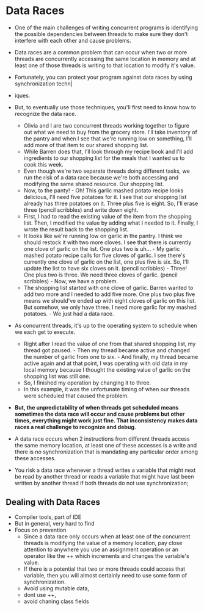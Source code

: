 # Data Races

- One of the main challenges of writing concurrent programs is identifying the possible dependencies between threads to make sure they don't interfere with each other and cause problems.
- Data races are a common problem that can occur when two or more threads are concurrently accessing the same location in memory and at least one of those threads is writing to that location to modify it's value.
- Fortunately, you can protect your program against data races by using synchronization techn|
- iques.
- But, to eventually use those techniques, you'll first need to know how to recognize the data race.
  - Olivia and I are two concurrent threads working together to figure out what we need to buy from the grocery store. I'll take inventory of the pantry and when I see that we're running low on something, I'll add more of that item to our shared shopping list.
  - While Barren does that, I'll look through my recipe book and I'll add ingredients to our shopping list for the meals that I wanted us to cook this week.
  - Even though we're two separate threads doing different tasks, we run the risk of a data race because we're both accessing and modifying the same shared resource. Our shopping list.
  - Now, to the panty! - Oh! This garlic mashed potato recipe looks delicious, I'll need five potatoes for it. I see that our shopping list already has three potatoes on it. Three plus five is eight. So, I'll erase three (pencil scribbles) and write down eight.
  - First, I had to read the existing value of the item from the shopping list. Then, I modified the value by adding what I needed to it. Finally, I wrote the result back to the shopping list.
  - It looks like we're running low on garlic in the pantry. I think we should restock it with two more cloves. I see that there is currently one clove of garlic on the list. One plus two is uh... - My garlic mashed potato recipe calls for five cloves of garlic. I see there's currently one clove of garlic on the list, one plus five is six. So, I'll update the list to have six cloves on it. (pencil scribbles) - Three! One plus two is three. We need three cloves of garlic. (pencil scribbles) - Now, we have a problem.
  - The shopping list started with one clove of garlic. Barren wanted to add two more and I needed to add five more. One plus two plus five means we should've ended up with eight cloves of garlic on this list. But somehow, we only have three. I need more garlic for my mashed potatoes. - We just had a data race.
- As concurrent threads, it's up to the operating system to schedule when we each get to execute.
  - Right after I read the value of one from that shared shopping list, my thread got paused. - Then my thread became active and changed the number of garlic from one to six. - And finally, my thread became active again and at that point, I was operating with old data in my local memory because I thought the existing value of garlic on the shopping list was still one.
  - So, I finished my operation by changing it to three.
  - In this example, it was the unfortunate timing of when our threads were scheduled that caused the problem.
- **But, the unpredictability of when threads get scheduled means sometimes the data race will occur and cause problems but other times, everything might work just fine. That inconsistency makes data races a real challenge to recognize and debug.**

-  A data race occurs when 2 instructions from different threads access the same memory location, at least one of these accesses is a write and there is no synchronization that is mandating any particular order among these accesses.
- You risk a data race whenever a thread writes a variable that might next be read by another thread or reads a variable that might have last been written by another thread if both threads do not use synchronization;

## Dealing with Data Races

- Compiler tools, part of IDE
- But in general, very hard to find
- Focus on prevention
  - Since a data race only occurs when at least one of the concurrent threads is modifying the value of a memory location, pay close attention to anywhere you use an assignment operation or an operator like the ++ which increments and changes the variable's value.
  - If there is a potential that two or more threads could access that variable, then you will almost certainly need to use some form of synchronization.
  - Avoid using mutable data,
  - dont use ++,
  - avoid chaning class fields
